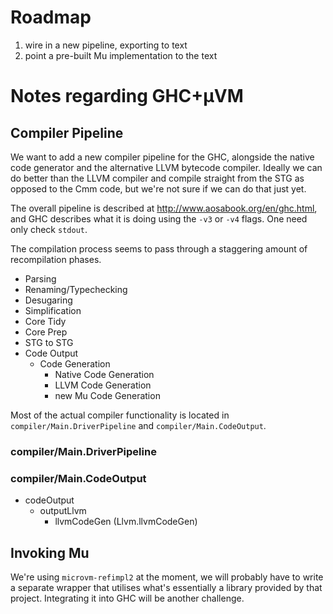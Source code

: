 Roadmap
=======

1. wire in a new pipeline, exporting to text
2. point a pre-built Mu implementation to the text


Notes regarding GHC+µVM
=======================

Compiler Pipeline
-----------------

We want to add a new compiler pipeline for the GHC, alongside the native code
generator and the alternative LLVM bytecode compiler.  Ideally we can do better
than the LLVM compiler and compile straight from the STG as opposed to the Cmm
code, but we're not sure if we can do that just yet.

The overall pipeline is described at <http://www.aosabook.org/en/ghc.html>, and 
GHC describes what it is doing using the `-v3` or `-v4` flags.  One need only 
check `stdout`.

The compilation process seems to pass through a staggering amount of 
recompilation phases.

- Parsing
- Renaming/Typechecking
- Desugaring
- Simplification
- Core Tidy
- Core Prep
- STG to STG
- Code Output
  - Code Generation
    - Native Code Generation
    - LLVM Code Generation
    - new Mu Code Generation

Most of the actual compiler functionality is located in
`compiler/Main.DriverPipeline` and `compiler/Main.CodeOutput`.


### compiler/Main.DriverPipeline


### compiler/Main.CodeOutput
- codeOutput
  - outputLlvm
    - llvmCodeGen (Llvm.llvmCodeGen)


Invoking Mu
-----------

We're using `microvm-refimpl2` at the moment, we will probably have to write
a separate wrapper that utilises what's essentially a library provided by that
project.  Integrating it into GHC will be another challenge.

<!-- vim: set nospell: -->
